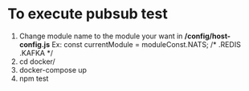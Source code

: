 # To execute pubsub test
1. Change module name to the module your want in **/config/host-config.js**
Ex: const currentModule = moduleConst.NATS; /* .REDIS .KAFKA */
2. cd docker/
3. docker-compose up
4. npm test
